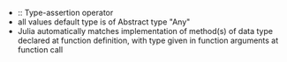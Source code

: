  - :: Type-assertion operator
 - all values default type is of Abstract type "Any"
 - Julia automatically matches implementation of method(s) of data type declared at function definition, with type given in function arguments at function call